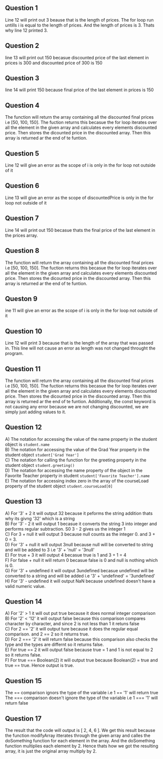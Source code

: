 ## Question 1 ##  
Line 12 will print out 3 beause that is the length of prices. The for loop run untills i is equal to the length of prices. And the length of prices is 3. Thats why line 12 printed 3.  
## Question 2 ##  
line 13 will print out 150 becasue discounted price of the last element in prices is 300 and discounted price of 300 is 150  
## Question 3 ##  
line 14 will print 150 because final price of the last element in prices is 150  
## Question 4 ##  
The function will return the array containing all the discounted final prices i.e [50, 100, 150]. The fuction returns this becasue the for loop iterates over all the element in the given array and calculates every elements discounted price. Then stores the dicounted price in the discounted array. Then this array is returned ar the end of te funtion.   
## Question 5 ##  
Line 12 will give an error as the scope of i is only in the for loop not outside of it  
## Question 6 ##  
Line 13 will give an error as the scope of discountedPrice is only in the for loop not outside of it  
## Question 7 ##  
Line 14 will print out 150 becasue thats the final price of the last element in the prices array.  
## Question 8 ##  
The function will return the array containing all the discounted final prices i.e [50, 100, 150]. The fuction returns this becasue the for loop iterates over all the element in the given array and calculates every elements discounted price. Then stores the dicounted price in the discounted array. Then this array is returned ar the end of te funtion.  
## Queston 9 ##  
ine 11 will give an error as the scope of i is only in the for loop not outside of it  
## Question 10 ##  
Line 12 will print 3 because that is the length of the array that was passed in. This line will not cause an error as length was not changed throught the program.  
## Question 11 ##  
The function will return the array containing all the discounted final prices i.e [50, 100, 150]. The fuction returns this becasue the for loop iterates over all the element in the given array and calculates every elements discounted price. Then stores the dicounted price in the discounted array. Then this array is returned ar the end of te funtion. Additionally, the const keyword is not causing any error because we are not changing discounted, we are simply just adding values to it.  
## Question 12 ##  
A) The notation for accessing the value of the name property in the student object is ``` student.name ```  
B) The notation for accessing the value of the Grad Year property in the student object ``` student['Grad Year'] ```  
C) The notation for calling the function for the greeting property in the student object ``` student.greeting() ```  
D) The notation for accessing the name property of the object in the Favorite Teacher property in student ``` student['Favorite Teacher'].name ```  
E) The notation for accessing index zero in the array of the courseLoad property of the student object ``` student.courseLoad[0] ```  
## Question 13 ##  
A) For '3' + 2 it will output 32 because it peforms the string addition thats why its givng '32' which is a string  
B) For '3' - 2 it will output 1 becasue it converts the string 3 into integer and performs regular subtraction. S0 3 - 2 gives us the integer 1  
C) For 3 + null it will output 3 because null counts as the integer 0. and 3 + 0 = 3.  
D) For '3' + null it will output 3null because null will be converted to string and will be added to 3 i.e '3' + 'null' = '3null'  
E) For true + 3 it will output 4 becasue true is 1 and 3 + 1 = 4  
F) For false + null it will return 0 becasue false is 0 and null is nothing which is 0.  
G) For '3' + undefined it will output 3undefined becasue undefined will be converted to a string and will be added i.e '3' + 'undefined' = '3undefined'  
H) For '3' - undefined it will output NaN because undefined doesn't have a valid numeric value.  
## Question 14 ##  
A) For '2' > 1 it will out put true because it does normal integer comparison  
B) For '2' < '12' it will output false because this comparison compares character by character, and since 2 is not less than 1 it retuns false  
C) For 2 == '2' it will output ture because it does the regular equal comparison. and 2 == 2 so it returns true.  
D) For 2 === '2' it will return false because this comparison also checks the type and the types are differnt so it returns false.  
E) For true == 2 it will output false because true = 1 and 1 is not equal to 2 so it returns false.  
F) For true === Boolean(2) it will output true because Boolean(2) = true and true == true. Hence output is true.  
## Question 15 ##  
The == comparison ignors the type of the variable i.e 1 == '1' will return true  
The === comparison doesn't ignore the type of the variable i.e 1 === '1' will return false  
## Question 17 ##  
The result that the code will output is [ 2, 4, 6 ]. We get this result because the function modifyArray itterates through the given array and calles the doSomething function for each element in the array. And the doSomething function multiplies each element by 2. Hence thats how we got the resulting array, it is just the original array multiply by 2.  
